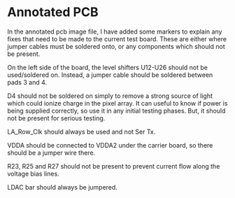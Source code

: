 # Annotated PCB

In the annotated pcb image file, I have added some markers to explain any fixes that need to be made to the current test board. These are either where jumper cables must be soldered onto, or any components which should not be present.

On the left side of the board, the level shifters U12-U26 should not be used/soldered on. Instead, a jumper cable should be soldered between pads 3 and 4.

D4 should not be soldered on simply to remove a strong source of light which could ionize charge in the pixel array. It can useful to know if power is being supplied correctly, so use it in any initial testing phases. But, it should not be present for serious testing.

LA_Row_Clk should always be used and not Ser Tx.

VDDA should be connected to VDDA2 under the carrier board, so there should be a jumper wire there.

R23, R25 and R27 should not be present to prevent current flow along the voltage bias lines.

LDAC bar should always be jumpered.
